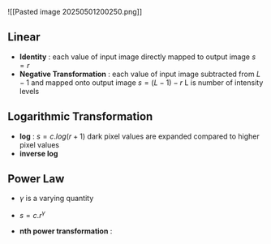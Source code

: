 ![[Pasted image 20250501200250.png]]
## Linear
- **Identity** : each value of input image directly mapped to output image
	  $s = r$
- **Negative Transformation** : each value of input image subtracted from $L-1$ and mapped onto output image
	  $s = (L-1) - r$ 
	  L is number of intensity levels

## Logarithmic Transformation
- **log** : $s = c.log(r + 1)$ 
  dark pixel values are expanded compared to higher pixel values
- **inverse log**

## Power Law
- $\gamma$ is a varying quantity 
- $s = c.r^\gamma$ 

- **nth power transformation** : 